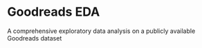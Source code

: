 # Goodreads EDA
A comprehensive exploratory data analysis on a publicly available Goodreads dataset
